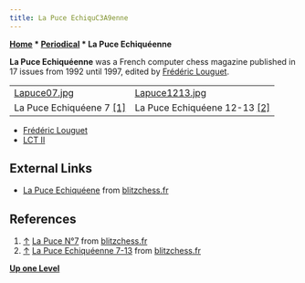 ```yaml
---
title: La Puce EchiquC3A9enne
---
```

**[Home](Home "Home") \* [Periodical](Periodical "Periodical") \* La Puce Echiquéenne**


**La Puce Echiquéenne** was a French computer chess magazine published in 17 issues from 1992 until 1997, edited by [Frédéric Louguet](Fr%C3%A9d%C3%A9ric_Louguet "Frédéric Louguet").





|  |  |
| --- | --- |
 | [Lapuce07.jpg](http://www.blitzchess.fr/fr/biblio/lapuceechiqueenne/la-puce-n7.html) | [Lapuce1213.jpg](http://www.blitzchess.fr/fr/images/lapuce1213.jpg) | 
|  La Puce Echiquéene 7 <a id="cite-note-1" href="#cite-ref-1">[1]</a> |  La Puce Echiquéene 12-13 <a id="cite-note-2" href="#cite-ref-2">[2]</a> |





* [Frédéric Louguet](Fr%C3%A9d%C3%A9ric_Louguet "Frédéric Louguet")
* [LCT II](LCT_II "LCT II")


## External Links


* [La Puce Echiquéene](http://www.blitzchess.fr/fr/biblio/lapuceechiqueenne/index.html) from [blitzchess.fr](http://www.blitzchess.fr/)


## References


1. <a id="cite-ref-1" href="#cite-note-1">↑</a> [La Puce N°7](http://www.blitzchess.fr/fr/biblio/lapuceechiqueenne/la-puce-n7.html) from [blitzchess.fr](http://www.blitzchess.fr)
2. <a id="cite-ref-2" href="#cite-note-2">↑</a> [La Puce Echiquéenne 7-13](http://www.blitzchess.fr/fr/biblio/lapuceechiqueenne/lapuceechiqueene0713/index.html) from [blitzchess.fr](http://www.blitzchess.fr)

**[Up one Level](Periodical "Periodical")**







 
